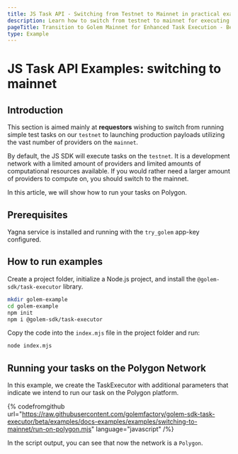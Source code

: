 ```yaml
---
title: JS Task API - Switching from Testnet to Mainnet in practical examples
description: Learn how to switch from testnet to mainnet for executing tasks on the Golem Network using the JS SDK, with a focus on requestors and the use of Polygon.
pageTitle: Transition to Golem Mainnet for Enhanced Task Execution - Best Practices and Examples
type: Example
---
```


# JS Task API Examples: switching to mainnet

## Introduction

This section is aimed mainly at **requestors** wishing to switch from running simple test tasks on our `testnet` to launching production payloads utilizing the vast number of providers on the `mainnet`.

By default, the JS SDK will execute tasks on the `testnet`. It is a development network with a limited amount of providers and limited amounts of computational resources available. If you would rather need a larger amount of providers to compute on, you should switch to the mainnet.

In this article, we will show how to run your tasks on Polygon.

## Prerequisites

Yagna service is installed and running with the `try_golem` app-key configured.

## How to run examples

Create a project folder, initialize a Node.js project, and install the `@golem-sdk/task-executor` library.

```bash
mkdir golem-example
cd golem-example
npm init
npm i @golem-sdk/task-executor
```

Copy the code into the `index.mjs` file in the project folder and run:

```bash
node index.mjs
```

## Running your tasks on the Polygon Network

In this example, we create the TaskExecutor with additional parameters that indicate we intend to run our task on the Polygon platform.

{% codefromgithub url="https://raw.githubusercontent.com/golemfactory/golem-sdk-task-executor/beta/examples/docs-examples/examples/switching-to-mainnet/run-on-polygon.mjs" language="javascript" /%}

In the script output, you can see that now the network is a `Polygon`.
